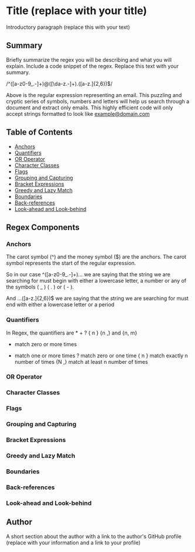 # Title (replace with your title)

Introductory paragraph (replace this with your text)

## Summary

Briefly summarize the regex you will be describing and what you will explain. Include a code snippet of the regex. Replace this text with your summary.

/^([a-z0-9_\.-]+)@([\da-z\.-]+)\.([a-z\.]{2,6})$/

Above is the regular expression representing an email.  This puzzling and cryptic series of symbols, numbers and letters will help us search through a document and extract only emails.  This highly efficient code will only accept strings formatted to look like example@domain.com

## Table of Contents

- [Anchors](#anchors)
- [Quantifiers](#quantifiers)
- [OR Operator](#or-operator)
- [Character Classes](#character-classes)
- [Flags](#flags)
- [Grouping and Capturing](#grouping-and-capturing)
- [Bracket Expressions](#bracket-expressions)
- [Greedy and Lazy Match](#greedy-and-lazy-match)
- [Boundaries](#boundaries)
- [Back-references](#back-references)
- [Look-ahead and Look-behind](#look-ahead-and-look-behind)

## Regex Components

### Anchors
The carot symbol (^) and the money symbol ($) are the anchors.  The carot symbol represents the start of the regular expression.  

So in our case ^([a-z0-9_\.-]+)... we are saying that the string we are searching for must begin with either a lowercase letter, a number or any of the symbols ( _ ) ( . ) or ( - ).

And ...([a-z\.]{2,6})$ we are saying that the string we are searching for must end with either a lowercase letter or a period
 
### Quantifiers
In Regex, the quantifiers are * + ? { n } {n ,} and {n, m}

* match zero or more times
+ match one or more times
? match zero or one time
{ n } match exactly n number of times
{N ,} match at least n number of times

### OR Operator

### Character Classes

### Flags

### Grouping and Capturing

### Bracket Expressions

### Greedy and Lazy Match

### Boundaries

### Back-references

### Look-ahead and Look-behind

## Author

A short section about the author with a link to the author's GitHub profile (replace with your information and a link to your profile)
